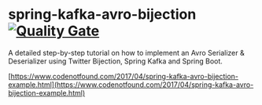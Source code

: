 # spring-kafka-avro-bijection [![Quality Gate](https://sonarqube.com/api/badges/gate?key=com.codenotfound:spring-kafka-avro-bijection)](https://sonarqube.com/dashboard/index/com.codenotfound:spring-kafka-avro-bijection)

A detailed step-by-step tutorial on how to implement an Avro Serializer &amp; Deserializer using Twitter Bijection, Spring Kafka and Spring Boot.

[https://www.codenotfound.com/2017/04/spring-kafka-avro-bijection-example.html](https://www.codenotfound.com/2017/04/spring-kafka-avro-bijection-example.html)
